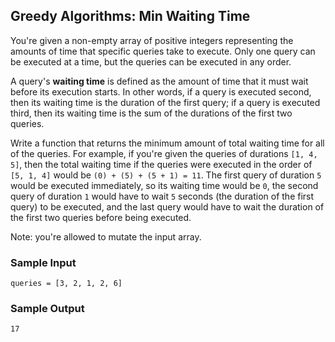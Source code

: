 ## Greedy Algorithms: Min Waiting Time

You're given a non-empty array of positive integers representing the amounts
of time that specific queries take to execute. Only one query can be executed
at a time, but the queries can be executed in any order.

A query's **waiting time** is defined as the amount of time that it must
wait before its execution starts. In other words, if a query is executed
second, then its waiting time is the duration of the first query; if a query
is executed third, then its waiting time is the sum of the durations of the
first two queries.

Write a function that returns the minimum amount of total waiting time for all
of the queries. For example, if you're given the queries of durations
`[1, 4, 5]`, then the total waiting time if the queries were
executed in the order of `[5, 1, 4]` would be
`(0) + (5) + (5 + 1) = 11`. The first query of duration
`5` would be executed immediately, so its waiting time would be
`0`, the second query of duration `1` would have to wait
`5` seconds (the duration of the first query) to be executed, and
the last query would have to wait the duration of the first two queries before
being executed.

Note: you're allowed to mutate the input array.

### Sample Input

```
queries = [3, 2, 1, 2, 6]
```

### Sample Output

```
17
```